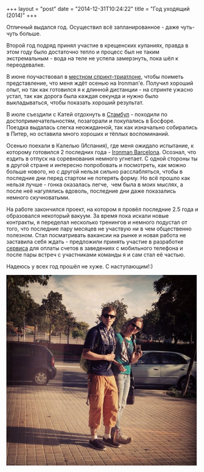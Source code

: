 +++
layout = "post"
date = "2014-12-31T10:24:22"
title = "Год уходящий (2014)"
+++

Отличный выдался год. Осуществил всё запланированное - даже чуть-чуть больше.

Второй год подряд принял участие в крещенских купаниях, правда в этом году было достаточно тепло и процесс был не таким экстремальным - вода на теле не успела замерзнуть, пока шёл к переодевалке.

В июне поучаствовал в [местном спринт-триатлоне](http://theuniversearound.com/post/89530628843/1-2014), чтобы поиметь представление, что меня ждёт осенью на Ironman'е. Получил хороший опыт, но так как готовился я к длинной дистанции - на спринте ужасно устал, так как дорога была каждая секунда и нужно было выкладываться, чтобы показать хороший результат.

В июле съездили с Катей отдохнуть в [Стамбул](http://theuniversearound.com/post/95547250413/2014) \- походили по достопримечательностям, позагорали и покупались в Босфоре. Поездка выдалась слегка неожиданной, так как изначально собирались в Питер, но оставила много хороших и тёплых воспоминаний.

Осенью поехали в Калелью (Испания), где меня ожидало испытание, к которому готовился 2 последних года - [Ironman Barcelona](http://theuniversearound.com/post/99807957818/ironman-barcelona-05-10-14). Осознал, что ездить в отпуск на соревнования немного угнетает. С одной стороны ты в другой стране и интересно попробовать и посмотреть, как можно больше нового, но с другой нельзя сильно расслабляться, чтобы в последние дни перед стартом не потерять форму. Но всё прошло как нельзя лучше - гонка оказалась легче,  чем была в моих мыслях, а после неё нагулялись вдоволь, последние дни даже показались немного скучноватыми.

На работе закончился проект, на котором я провёл последние 2.5 года и образовался некоторый вакуум. За время пока искали новые контракты, я переделал несколько тренингов и немного подустал от того, что последние пару месяцев не участвую ни в чем общественно полезном. Стал посматривать вакансии на рынке и новая работа не заставила себя ждать - предложили принять участие в разработке [сервиса](http://omnom.menu/) для оплаты счетов в заведениях с мобильного телефона и после пары встреч с участниками команды я и сам стал её частью.  

Надеюсь у всех год прошёл не хуже. С наступающим!:) 

![image](/images/b0fa48d9a6f9c6899fa58c0a8e55f0a10855f9390834e869969d9468512988ac.jpg)